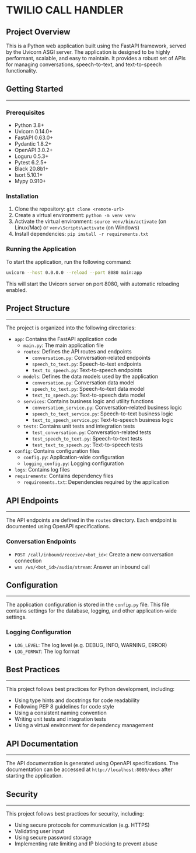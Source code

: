 # TWILIO CALL HANDLER

## Project Overview

This is a Python web application built using the FastAPI framework, served by the Uvicorn ASGI server. The application is designed to be highly performant, scalable, and easy to maintain. It provides a robust set of APIs for managing conversations, speech-to-text, and text-to-speech functionality.

## Getting Started

-----------------

### Prerequisites

* Python 3.8+
* Uvicorn 0.14.0+
* FastAPI 0.63.0+
* Pydantic 1.8.2+
* OpenAPI 3.0.2+
* Loguru 0.5.3+
* Pytest 6.2.5+
* Black 20.8b1+
* Isort 5.10.1+
* Mypy 0.910+

### Installation

1. Clone the repository: `git clone <remote-url>`
2. Create a virtual environment: `python -m venv venv`
3. Activate the virtual environment: `source venv/bin/activate` (on Linux/Mac) or `venv\Scripts\activate` (on Windows)
4. Install dependencies: `pip install -r requirements.txt`

### Running the Application

To start the application, run the following command:

```bash
uvicorn --host 0.0.0.0 --reload --port 8080 main:app
```

This will start the Uvicorn server on port 8080, with automatic reloading enabled.

## Project Structure

-----------------

The project is organized into the following directories:

* `app`: Contains the FastAPI application code
  * `main.py`: The main application file
  * `routes`: Defines the API routes and endpoints
    * `conversation.py`: Conversation-related endpoints
    * `speech_to_text.py`: Speech-to-text endpoints
    * `text_to_speech.py`: Text-to-speech endpoints
  * `models`: Defines the data models used by the application
    * `conversation.py`: Conversation data model
    * `speech_to_text.py`: Speech-to-text data model
    * `text_to_speech.py`: Text-to-speech data model
  * `services`: Contains business logic and utility functions
    * `conversation_service.py`: Conversation-related business logic
    * `speech_to_text_service.py`: Speech-to-text business logic
    * `text_to_speech_service.py`: Text-to-speech business logic
  * `tests`: Contains unit tests and integration tests
    * `test_conversation.py`: Conversation-related tests
    * `test_speech_to_text.py`: Speech-to-text tests
    * `test_text_to_speech.py`: Text-to-speech tests
* `config`: Contains configuration files
  * `config.py`: Application-wide configuration
  * `logging_config.py`: Logging configuration
* `logs`: Contains log files
* `requirements`: Contains dependency files
  * `requirements.txt`: Dependencies required by the application

## API Endpoints

-----------------

The API endpoints are defined in the `routes` directory. Each endpoint is documented using OpenAPI specifications.

### Conversation Endpoints

* `POST /call/inbound/receive/<bot_id>`: Create a new conversation connection
* `wss /ws/<bot_id>/audio/stream`: Answer an inbound call

## Configuration

-----------------

The application configuration is stored in the `config.py` file. This file contains settings for the database, logging, and other application-wide settings.

### Logging Configuration

* `LOG_LEVEL`: The log level (e.g. DEBUG, INFO, WARNING, ERROR)
* `LOG_FORMAT`: The log format

## Best Practices

-----------------

This project follows best practices for Python development, including:

* Using type hints and docstrings for code readability
* Following PEP 8 guidelines for code style
* Using a consistent naming convention
* Writing unit tests and integration tests
* Using a virtual environment for dependency management

## API Documentation

-----------------

The API documentation is generated using OpenAPI specifications. The documentation can be accessed at `http://localhost:8080/docs` after starting the application.

## Security

-----------------

This project follows best practices for security, including:

* Using secure protocols for communication (e.g. HTTPS)
* Validating user input
* Using secure password storage
* Implementing rate limiting and IP blocking to prevent abuse

